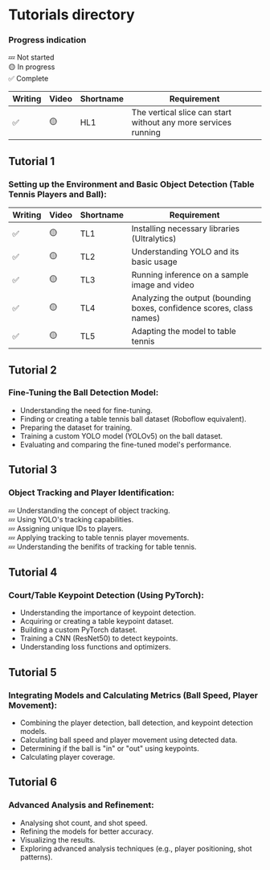 # Tutorials directory
### Progress indication
💤 Not started  
🟡 In progress  
✅ Complete  

| Writing | Video | Shortname | Requirement |
|---|---|---|---|
| ✅ | 🟡 | HL1 | The vertical slice can start without any more services running |

## Tutorial 1
### Setting up the Environment and Basic Object Detection (Table Tennis Players and Ball):
| Writing | Video | Shortname | Requirement |
|---|---|---|---|
| ✅ | 🟡 | TL1 | Installing necessary libraries (Ultralytics) |
| ✅ | 🟡 | TL2 | Understanding YOLO and its basic usage |
| ✅ | 🟡 | TL3 | Running inference on a sample image and video |
| ✅ | 🟡 | TL4 | Analyzing the output (bounding boxes, confidence scores, class names)  |
| ✅ | 🟡 | TL5 | Adapting the model to table tennis |


## Tutorial 2
### Fine-Tuning the Ball Detection Model:
- Understanding the need for fine-tuning.
- Finding or creating a table tennis ball dataset (Roboflow equivalent).
- Preparing the dataset for training.
- Training a custom YOLO model (YOLOv5) on the ball dataset.
- Evaluating and comparing the fine-tuned model's performance.

## Tutorial 3
### Object Tracking and Player Identification:
💤 Understanding the concept of object tracking.  
💤 Using YOLO's tracking capabilities.  
💤 Assigning unique IDs to players.  
💤 Applying tracking to table tennis player movements.  
💤 Understanding the benifits of tracking for table tennis.  

## Tutorial 4
### Court/Table Keypoint Detection (Using PyTorch):
- Understanding the importance of keypoint detection.
- Acquiring or creating a table keypoint dataset.
- Building a custom PyTorch dataset.
- Training a CNN (ResNet50) to detect keypoints.
- Understanding loss functions and optimizers.

## Tutorial 5
### Integrating Models and Calculating Metrics (Ball Speed, Player Movement):
- Combining the player detection, ball detection, and keypoint detection models.
- Calculating ball speed and player movement using detected data.
- Determining if the ball is "in" or "out" using keypoints.
- Calculating player coverage.

## Tutorial 6
### Advanced Analysis and Refinement:
- Analysing shot count, and shot speed.
- Refining the models for better accuracy.
- Visualizing the results.
- Exploring advanced analysis techniques (e.g., player positioning, shot patterns).

